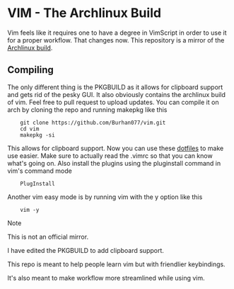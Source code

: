 # VIM - The Archlinux Build
Vim feels like it requires one to have a degree in VimScript in order to use it for a proper workflow.
That changes now.
This repository is a mirror of the [Archlinux build](https://gitlab.archlinux.org/archlinux/packaging/packages/vim).

## Compiling

The only different thing is the PKGBUILD as it allows for clipboard support and gets rid of the pesky GUI.
It also obviously contains the archlinux build of vim. Feel free to pull request to upload updates.
You can compile it on arch by cloning the repo and running makepkg like this

        git clone https://github.com/Burhan077/vim.git
        cd vim
        makepkg -si

This allows for clipboard support. Now you can use these [dotfiles](https://github.com/Burhan077/Dotfiles.git) to make use easier. 
Make sure to actually read the .vimrc so that you can know what's going on.
Also install the plugins using the pluginstall command in vim's command mode 

        PlugInstall 

Another vim easy mode is by running vim with the y option like this

        vim -y
        
>[!NOTE]
>
>This is not an official mirror.
>
>I have edited the PKGBUILD to add clipboard support.
>
>This repo is meant to help people learn vim but with friendlier keybindings.
>
>It's also meant to make workflow more streamlined while using vim.


